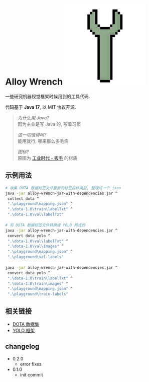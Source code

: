 # Alloy Wrench ![wrench](wrench.svg)

一些研究机器视觉框架时候用到的工具代码.

代码基于 **Java 17**, 以 MIT 协议开源.

> _为什么用 Java?_  
> 因为主业是写 Java 的, 写着习惯
>
> _这一切值得吗?_  
> 能用就行, 哪来那么多毛病
> 
> _图标?_  
> 原图为 [工业时代 - 扳手](https://wiki.industrial-craft.net/index.php?title=Wrench) 的材质

## 示例用法

```bash
# 收集 DOTA 数据标签文件里面的标签目标类型, 整理成一个 json
java -jar alloy-wrench-jar-with-dependencies.jar ^
 collect dota ^
 ".\playground\mapping.json" ^
 ".\dota-1.0\train\labelTxt" ^
 ".\dota-1.0\val\labelTxt"

# 将 DOTA 数据标签文件转换成 YOLO 格式的
java -jar alloy-wrench-jar-with-dependencies.jar ^
 convert dota yolo ^ 
 ".\dota-1.0\val\labelTxt" ^
 ".\dota-1.0\val\images" ^
 ".\playground\mapping.json" ^
 ".\playground\val-labels"

java -jar alloy-wrench-jar-with-dependencies.jar ^
 convert dota yolo ^
 ".\dota-1.0\train\labelTxt" ^
 ".\dota-1.0\train\images" ^
 ".\playground\mapping.json" ^
 ".\playground\train-labels"
```

## 相关链接

* [DOTA 数据集](https://captain-whu.github.io/DOTA/index.html)
* [YOLO 框架](https://github.com/ultralytics/yolov5)

## changelog

* 0.2.0
  * error fixes
* 0.1.0
  * init commit
